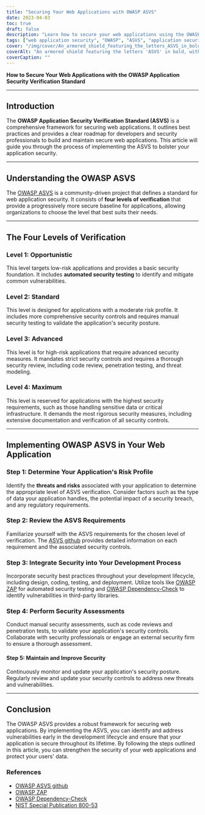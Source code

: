 ```yaml
---
title: "Securing Your Web Applications with OWASP ASVS"
date: 2023-04-03
toc: true
draft: false
description: "Learn how to secure your web applications using the OWASP Application Security Verification Standard (ASVS) to meet the most rigorous security measures and protect against common vulnerabilities."
tags: ["web application security", "OWASP", "ASVS", "application security", "security standards", "cybersecurity", "vulnerability management", "secure coding", "penetration testing", "threat modeling", "security controls", "security assessment", "automated security testing", "manual security testing", "secure development lifecycle", "security best practices", "data security", "risk management", "compliance", "information security"]
cover: "/img/cover/An_armored_shield_featuring_the_letters_ASVS_in_bold.png"
coverAlt: "An armored shield featuring the letters 'ASVS' in bold, with the shield protecting a web application behind it"
coverCaption: ""
---
```


**How to Secure Your Web Applications with the OWASP Application Security Verification Standard**

______

## Introduction

The **OWASP Application Security Verification Standard (ASVS)** is a comprehensive framework for securing web applications. It outlines best practices and provides a clear roadmap for developers and security professionals to build and maintain secure web applications. This article will guide you through the process of implementing the ASVS to bolster your application security.

______

## Understanding the OWASP ASVS

The [OWASP ASVS](https://owasp.org/www-project-application-security-verification-standard/) is a community-driven project that defines a standard for web application security. It consists of **four levels of verification** that provide a progressively more secure baseline for applications, allowing organizations to choose the level that best suits their needs.

______

## The Four Levels of Verification

### Level 1: Opportunistic

This level targets low-risk applications and provides a basic security foundation. It includes **automated security testing** to identify and mitigate common vulnerabilities.

### Level 2: Standard

This level is designed for applications with a moderate risk profile. It includes more comprehensive security controls and requires manual security testing to validate the application's security posture.

### Level 3: Advanced

This level is for high-risk applications that require advanced security measures. It mandates strict security controls and requires a thorough security review, including code review, penetration testing, and threat modeling.

### Level 4: Maximum

This level is reserved for applications with the highest security requirements, such as those handling sensitive data or critical infrastructure. It demands the most rigorous security measures, including extensive documentation and verification of all security controls.

______

## Implementing OWASP ASVS in Your Web Application

### Step 1: Determine Your Application's Risk Profile

Identify the **threats and risks** associated with your application to determine the appropriate level of ASVS verification. Consider factors such as the type of data your application handles, the potential impact of a security breach, and any regulatory requirements.

### Step 2: Review the ASVS Requirements

Familiarize yourself with the ASVS requirements for the chosen level of verification. The [ASVS github](https://github.com/OWASP/ASVS) provides detailed information on each requirement and the associated security controls.

### Step 3: Integrate Security into Your Development Process

Incorporate security best practices throughout your development lifecycle, including design, coding, testing, and deployment. Utilize tools like [OWASP ZAP](https://www.zaproxy.org/) for automated security testing and [OWASP Dependency-Check](https://owasp.org/www-project-dependency-check/) to identify vulnerabilities in third-party libraries.

### Step 4: Perform Security Assessments

Conduct manual security assessments, such as code reviews and penetration tests, to validate your application's security controls. Collaborate with security professionals or engage an external security firm to ensure a thorough assessment.

#### Step 5: Maintain and Improve Security

Continuously monitor and update your application's security posture. Regularly review and update your security controls to address new threats and vulnerabilities.

______

## Conclusion

The OWASP ASVS provides a robust framework for securing web applications. By implementing the ASVS, you can identify and address vulnerabilities early in the development lifecycle and ensure that your application is secure throughout its lifetime. By following the steps outlined in this article, you can strengthen the security of your web applications and protect your users' data.

### References

- [OWASP ASVS github](https://github.com/OWASP/ASVS)
- [OWASP ZAP](https://www.zaproxy.org/)
- [OWASP Dependency-Check](https://owasp.org/www-project-dependency-check/)
- [NIST Special Publication 800-53](https://nvlpubs.nist.gov/nistpubs/SpecialPublications/NIST.SP.800-53r5.pdf)
